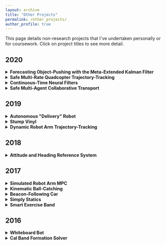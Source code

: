 ```yaml
---
layout: archive
title: "Other Projects"
permalink: /other_projects/
author_profile: true
---
```


<style>
  .boxed {
    color: black;
    border: 3px solid black;
    margin: 0px auto;
    padding: 10px;
    border-radius: 10px;
  }
</style>

This page details non-research projects that I've undertaken personally or for coursework. Click on project titles to see more detail. 

## 2020
<details>
<summary><b>Forecasting Object-Pushing with the Meta-Extended Kalman Filter</b></summary>
<div class="boxed">

Course Project: Deep Multi-Task and Meta Learning (CS 330)
Stanford University

DESCRIPTION
</div>
</details>

<details>
<summary><b>Safe Multi-Rate Quadcopter Trajectory-Tracking</b></summary>
<div class="boxed">

Course Project: Optimal and Learning-Based Control (AA 203)
Stanford University
Collaborators: Daniel Sotsaikich, Brent Yi

DESCRIPTION
</div>
</details>

<details>
<summary><b>Continuous-Time Neural Filters</b></summary>
<div class="boxed">

Course Project: State Estimation and Filtering for Aerospace Systems (AA 273)
Stanford University
Collaborators: Brent Yi

DESCRIPTION
</div>
</details>

<details>
<summary><b>Safe Multi-Agent Collaborative Transport</b></summary>
<div class="boxed">

Course Project: Multi-Robot Control, Communication, and Sensing (AA 277)
Stanford University
Collaborators: Bibit Bianchini, Lauren Luo

DESCRIPTION
</div>
</details>

## 2019
<details>
<summary><b>Autonomous "Delivery" Robot</b></summary>
<div class="boxed">

Course Project: Intro to Robot Autonomy (AA 274A)
Stanford University
Collaborators: Daniel Sotsaikich, Brent Yi

DESCRIPTION
</div>
</details>

<details>
<summary><b>Stump Vinyl</b></summary>
<div class="boxed">

Course Project: Mechatronics (ME 102B)
UC Berkeley
Collaborators: Miranda Maravilla-Louie, Matt Morrison, Sepehr Rostamzadeh, Daniel Sotsaikich, Kriya Wong

DESCRIPTION
</div>
</details>

<details>
<summary><b>Dynamic Robot Arm Trajectory-Tracking</b></summary>
<div class="boxed">

Course Project: Nonlinear Systems (ME C237)
UC Berkeley
Collaborators: Daniel Sotsaikich, Philipp Wu

DESCRIPTION
</div>
</details>

## 2018
<details>
<summary><b>Attitude and Heading Reference System</b></summary>
<div class="boxed">

Personal Project
Collaborators: Philipp Wu

DESCRIPTION
</div>
</details>

## 2017
<details>
<summary><b>Simulated Robot Arm MPC</b></summary>
<div class="boxed">

Course Project: Model Predictive Control and Loop Shaping (ME C231A)
UC Berkeley
Collaborators: Rachel Thomasson, Philipp Wu, Allan Zhao

DESCRIPTION
</div>
</details>

<details>
<summary><b>Kinematic Ball-Catching</b></summary>
<div class="boxed">

Course Project: Intro to Robotics (EE C106A)
UC Berkeley
Collaborators: Kireet Agrawal, David Gealy, Rachel Thomasson, Philipp Wu

DESCRIPTION
</div>
</details>

<details>
<summary><b>Beacon-Following Car</b></summary>
<div class="boxed">

Course Project: Microprocessor-Based Mechanical Systems (ME135)
UC Berkeley
Collaborators: Denny Min, Vedang Patankar, Patrick Scholl

DESCRIPTION
</div>
</details>

<details>
<summary><b>Simply Statics</b></summary>
<div class="boxed">

Course Project: _Advanced Programming with MATLAB (E177)_
UC Berkeley
Collaborators: Dominic Croce, Jake Ramirez

DESCRIPTION
</div>
</details>

<details>
<summary><b>Smart Exercise Band</b></summary>
<div class="boxed">

3D Printing Hack-a-thon: _3DMC_
UC Berkeley
Collaborators: Kireet Agrawal, Travis Brashears, Sepehr Rostamzadeh, Philipp Wu

DESCRIPTION
</div>
</details>

## 2016
<details>
<summary><b>Whiteboard Bot</b></summary>
<div class="boxed">

Robotics Competition: _Dorm Ex Machina_
UC Berkeley
Collaborators: Adam Castiel, Denny Min

DESCRIPTION
</div>
</details>

<details>
<summary><b>Cal Band Formation Solver</b></summary>
<div class="boxed">

Course Project: _Intro to Computer Programming for Scientists and Engineers (E7)_
UC Berkeley

DESCRIPTION
</div>
</details>
